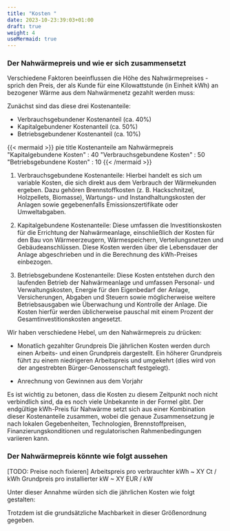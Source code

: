 ```yaml
---
title: "Kosten "
date: 2023-10-23:39:03+01:00
draft: true
weight: 4
useMermaid: true
---
```


### Der Nahwärmepreis und wie er sich zusammensetzt

Verschiedene Faktoren beeinflussen die Höhe des Nahwärmepreises - sprich den Preis, der als Kunde für eine Kilowattstunde (in Einheit kWh) an bezogener Wärme aus dem Nahwärmenetz gezahlt werden muss:

Zunächst sind das diese drei Kostenanteile:
- Verbrauchsgebundener Kostenanteil (ca. 40%)
- Kapitalgebundener Kostenanteil (ca. 50%)
- Betriebsgebundener Kostenanteil (ca. 10%)

{{< mermaid >}}
pie title Kostenanteile am Nahwärmepreis
    "Kapitalgebundene Kosten" : 40
    "Verbrauchsgebundene Kosten" : 50
    "Betriebsgebundene Kosten" : 10
{{< /mermaid >}}

1. Verbrauchsgebundene Kostenanteile:
   Hierbei handelt es sich um variable Kosten, die sich direkt aus dem Verbrauch der Wärmekunden ergeben. Dazu gehören Brennstoffkosten (z. B. Hackschnitzel, Holzpellets, Biomasse), Wartungs- und Instandhaltungskosten der Anlagen sowie gegebenenfalls Emissionszertifikate oder Umweltabgaben.

2. Kapitalgebundene Kostenanteile:
   Diese umfassen die Investitionskosten für die Errichtung der Nahwärmeanlage, einschließlich der Kosten für den Bau von Wärmeerzeugern, Wärmespeichern, Verteilungsnetzen und Gebäudeanschlüssen. Diese Kosten werden über die Lebensdauer der Anlage abgeschrieben und in die Berechnung des kWh-Preises einbezogen.


3. Betriebsgebundene Kostenanteile:
   Diese Kosten entstehen durch den laufenden Betrieb der Nahwärmeanlage und umfassen Personal- und Verwaltungskosten, Energie für den Eigenbedarf der Anlage, Versicherungen, Abgaben und Steuern sowie möglicherweise weitere Betriebsausgaben wie Überwachung und Kontrolle der Anlage. Die Kosten hierfür werden üblicherweise pauschal mit einem Prozent der Gesamtinvestitionskosten angesetzt.

Wir haben verschiedene Hebel, um den Nahwärmepreis zu drücken:
- Monatlich gezahlter Grundpreis
Die jährlichen Kosten werden durch einen Arbeits- und einen Grundpreis dargestellt. Ein höherer Grundpreis führt zu einem niedrigeren Arbeitspreis und umgekehrt (dies wird von der angestrebten Bürger-Genossenschaft festgelegt). 

- Anrechnung von Gewinnen aus dem Vorjahr



Es ist wichtig zu betonen, dass die Kosten zu diesem Zeitpunkt noch nicht verbindlich sind, da es noch viele Unbekannte in der Formel gibt.
Der endgültige kWh-Preis für Nahwärme setzt sich aus einer Kombination dieser Kostenanteile zusammen, wobei die genaue Zusammensetzung je nach lokalen Gegebenheiten, Technologien, Brennstoffpreisen, Finanzierungskonditionen und regulatorischen Rahmenbedingungen variieren kann.




### Der Nahwärmepreis könnte wie folgt aussehen


[TODO: Preise noch fixieren]
Arbeitspreis pro verbrauchter kWh	~ XY Ct / kWh
Grundpreis pro installierter kW	~ XY EUR / kW

Unter dieser Annahme würden sich die jährlichen Kosten wie folgt gestalten:

 Trotzdem ist die grundsätzliche Machbarkeit in dieser Größenordnung gegeben.
